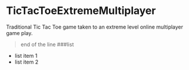 # TicTacToeExtremeMultiplayer
Traditional Tic Tac Toe game taken to an extreme level online multiplayer game play.
> end of the line
###list
* list item 1
* list item 2
